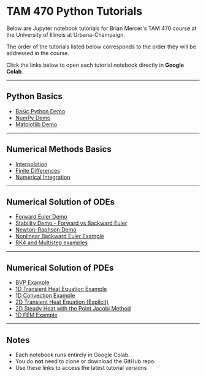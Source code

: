 # TAM 470 Python Tutorials

Below are Jupyter notebook tutorials for Brian Mercer's TAM 470 course at the University of Illinois at Urbana-Champaign.

The order of the tutorials listed below corresponds to the order they will be addressed in the course.

Click the links below to open each tutorial notebook directly in **Google Colab**.

---

## Python Basics
- [Basic Python Demo](https://colab.research.google.com/github/bmercer486/tam470-tutorials/blob/main/1-basic-python-demo.ipynb)  
- [NumPy Demo](https://colab.research.google.com/github/bmercer486/tam470-tutorials/blob/main/2-numpy-demo.ipynb)  
- [Matplotlib Demo](https://colab.research.google.com/github/bmercer486/tam470-tutorials/blob/main/3-matplotlib-demo.ipynb)

---

## Numerical Methods Basics
- [Interpolation](https://colab.research.google.com/github/bmercer486/tam470-tutorials/blob/main/python_interpolation.ipynb)
- [Finite Differences](https://colab.research.google.com/github/bmercer486/tam470-tutorials/blob/main/fd_converge.ipynb)
- [Numerical Integration](https://colab.research.google.com/github/bmercer486/tam470-tutorials/blob/main/quadrature_tutorial.ipynb)  

---

## Numerical Solution of ODEs
- [Forward Euler Demo](https://colab.research.google.com/github/bmercer486/tam470-tutorials/blob/main/forward_euler.ipynb)
- [Stability Demo - Forward vs Backward Euler](https://colab.research.google.com/github/bmercer486/tam470-tutorials/blob/main/stability_demo.ipynb)
- [Newton–Raphson Demo](https://colab.research.google.com/github/bmercer486/tam470-tutorials/blob/main/newton_raphson_demo.ipynb)
- [Nonlinear Backward Euler Example](https://colab.research.google.com/github/bmercer486/tam470-tutorials/blob/main/pendulum_nonlin.ipynb)  
- [RK4 and Multistep examples](https://colab.research.google.com/github/bmercer486/tam470-tutorials/blob/main/rk4_lf_ab2_bdf2.ipynb)  

---

## Numerical Solution of PDEs
- [BVP Example](https://colab.research.google.com/github/bmercer486/tam470-tutorials/blob/main/bvp_example.ipynb)  
- [1D Transient Heat Equation Example](https://colab.research.google.com/github/bmercer486/tam470-tutorials/blob/main/heat_1d_example.ipynb)
- [1D Convection Example](https://colab.research.google.com/github/bmercer486/tam470-tutorials/blob/main/convec_1d_example.ipynb)  
- [2D Transient Heat Equation (Explicit)](https://colab.research.google.com/github/bmercer486/tam470-tutorials/blob/main/heat_equation_2d_explicit.ipynb)  
- [2D Steady Heat with the Point Jacobi Method](https://colab.research.google.com/github/bmercer486/tam470-tutorials/blob/main/point_jacobi_example.ipynb)
- [1D FEM Example](https://colab.research.google.com/github/bmercer486/tam470-tutorials/blob/main/fem_1d.ipynb)  

---

## Notes
- Each notebook runs entirely in Google Colab.  
- You do **not** need to clone or download the GitHub repo.  
- Use these links to access the latest tutorial versions
